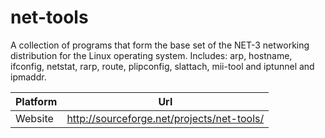 # net-tools

A collection of programs that form the base set of the NET-3 networking distribution for the Linux operating system. Includes: arp, hostname, ifconfig, netstat, rarp, route, plipconfig, slattach, mii-tool and iptunnel and ipmaddr.

| Platform | Url                                                              |
|----------|------------------------------------------------------------------|
| Website  | http://sourceforge.net/projects/net-tools/                       |
